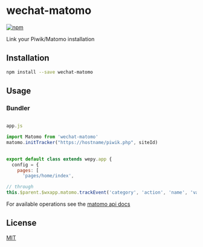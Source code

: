 
# wechat-matomo

[![npm](https://img.shields.io/npm/v/wechat-matomo.svg)](https://www.npmjs.com/package/wechat-matomo) 

Link your Piwik/Matomo installation

## Installation

```bash
npm install --save wechat-matomo
```

## Usage

### Bundler  

```js 

app.js

import Matomo from 'wechat-matomo'
matomo.initTracker("https://hostname/piwik.php", siteId)
 

export default class extends wepy.app {
  config = {
    pages: [
      'pages/home/index',

// through
this.$parent.$wxapp.matomo.trackEvent('category', 'action', 'name', 'value') 

```

For available operations see the [matomo api docs](https://developer.matomo.org/api-reference/tracking-javascript)
 
## License

[MIT](http://opensource.org/licenses/MIT)
